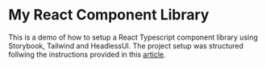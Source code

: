 # My React Component Library

This is a demo of how to setup a React Typescript component library using Storybook, Tailwind and HeadlessUI. The project setup was structured follwing the instructions provided in this [article](https://frontend.blog/build-your-own-flexible-component-library-using-tsdx-typescript-tailwind-css-headless-ui/).

